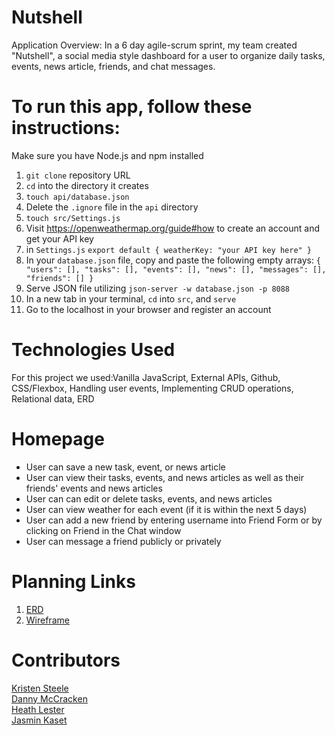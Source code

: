 # Nutshell
Application Overview:
In a 6 day agile-scrum sprint, my team created "Nutshell", a social media style dashboard for a user to organize daily tasks, events, news article, friends, and chat messages.
  

# To run this app, follow these instructions:
Make sure you have Node.js and npm installed
1. `git clone` repository URL
1. `cd` into the directory it creates
1. `touch api/database.json`
1. Delete the `.ignore` file in the `api` directory
1. `touch src/Settings.js` 
1. Visit <https://openweathermap.org/guide#how> to create an account and get your API key
1. in `Settings.js` `export default {
    weatherKey: "your API key here"
}`
1. In your `database.json` file, copy and paste the following empty arrays: 
    `{
        "users": [],
        "tasks": [],
        "events": [],
        "news": [],
        "messages": [],
        "friends": []
    }`
1. Serve JSON file utilizing `json-server -w database.json -p 8088`
1. In a new tab in your terminal, `cd` into `src`, and `serve`
1. Go to the localhost in your browser and register an account

# Technologies Used
For this project we used:Vanilla JavaScript, External APIs, Github, CSS/Flexbox, Handling user events, Implementing CRUD operations, Relational data, ERD

# Homepage

* User can save a new task, event, or news article
* User can view their tasks, events, and news articles as well as their friends' events and news articles
* User can can edit or delete tasks, events, and news articles
* User can view weather for each event (if it is within the next 5 days)
* User can add a new friend by entering username into Friend Form or by clicking on Friend in the Chat window
* User can message a friend publicly or privately

# Planning Links
1. [ERD]()
1. [Wireframe]()

# Contributors
[Kristen Steele](https://github.com/krsteele)   
[Danny McCracken](https://github.com/dmccracken13)  
[Heath Lester](https://github.com/Heath-Lester)  
[Jasmin Kaset](https://github.com/jkaset)  
